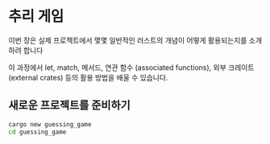 # 추리 게임



이번 장은 실제 프로젝트에서 몇몇 일반적인 러스트의 개념이 어떻게 활용되는지를 소개하려 합니다

이 과정에서 let, match, 메서드, 연관 함수 (associated functions), 외부 크레이트 (external crates) 등의 활용 방법을 배울 수 있습니다. 

## 새로운 프로젝트를 준비하기

```sh
cargo new guessing_game
cd guessing_game
```

